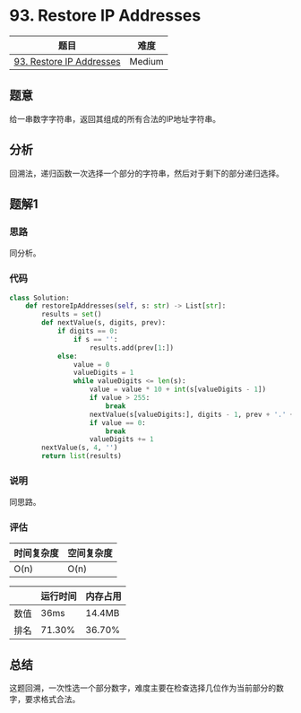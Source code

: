 # 93. Restore IP Addresses

| 题目 | 难度 |
| ---- | ---- |
| [93. Restore IP Addresses](https://leetcode.com/problems/restore-ip-addresses/) | Medium |

## 题意

给一串数字字符串，返回其组成的所有合法的IP地址字符串。

## 分析

回溯法，递归函数一次选择一个部分的字符串，然后对于剩下的部分递归选择。

## 题解1

### 思路

同分析。

### 代码

```python
class Solution:
    def restoreIpAddresses(self, s: str) -> List[str]:
        results = set()
        def nextValue(s, digits, prev):
            if digits == 0:
                if s == '':
                    results.add(prev[1:])
            else:
                value = 0
                valueDigits = 1
                while valueDigits <= len(s):
                    value = value * 10 + int(s[valueDigits - 1])
                    if value > 255:
                        break
                    nextValue(s[valueDigits:], digits - 1, prev + '.' + str(value))
                    if value == 0:
                        break
                    valueDigits += 1
        nextValue(s, 4, '')
        return list(results)
```

### 说明

同思路。

### 评估

| 时间复杂度 | 空间复杂度 |
| ---- | ---- |
| O(n) | O(n) |

| | 运行时间 | 内存占用 |
| ---- | ---- | ---- |
| 数值 | 36ms | 14.4MB |
| 排名 | 71.30% | 36.70% |

## 总结

这题回溯，一次性选一个部分数字，难度主要在检查选择几位作为当前部分的数字，要求格式合法。
